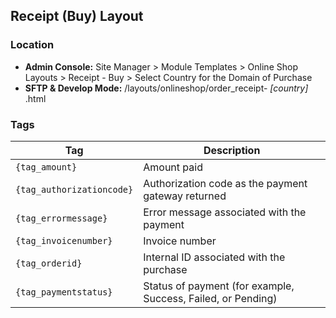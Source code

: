 ## Receipt (Buy) Layout

### Location
* **Admin Console:** Site Manager > Module Templates > Online Shop Layouts > Receipt - Buy > Select Country for the Domain of Purchase
* **SFTP & Develop Mode:** /layouts/onlineshop/order_receipt- *[country]* .html

### Tags

Tag | Description
-------------- | -------------
`{tag_amount}` | Amount paid
`{tag_authorizationcode}` | Authorization code as the payment gateway returned
`{tag_errormessage}` | Error message associated with the payment
`{tag_invoicenumber}` | Invoice number
`{tag_orderid}` | Internal ID associated with the purchase
`{tag_paymentstatus}` | Status of payment (for example, Success, Failed, or Pending)

